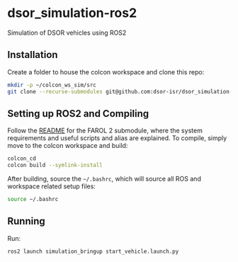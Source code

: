 # dsor_simulation-ros2
Simulation of DSOR vehicles using ROS2

## Installation

Create a folder to house the colcon workspace and clone this repo:

```bash
mkdir -p ~/colcon_ws_sim/src
git clone --recurse-submodules git@github.com:dsor-isr/dsor_simulation-ros2.git ~/colcon_ws_magicelectric/src/.
```

## Setting up ROS2 and Compiling

Follow the [README](farol2/README.md) for the FAROL 2 submodule, where the system requirements and useful scripts and alias are explained. To compile, simply move to the colcon workspace and build:

```bash
colcon_cd
colcon build --symlink-install
```

After building, source the `~/.bashrc`, which will source all ROS and workspace related setup files:

```bash
source ~/.bashrc
```

## Running

Run:
```
ros2 launch simulation_bringup start_vehicle.launch.py
```